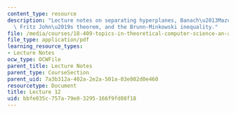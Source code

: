 ```yaml
---
content_type: resource
description: "Lecture notes on separating hyperplanes, Banach\u2013Mazur distance,\
  \ Fritz John\u2019s theorem, and the Brunn-Minkowski inequality."
file: /media/courses/18-409-topics-in-theoretical-computer-science-an-algorithmists-toolkit-fall-2009/bbfe035c757a79e03295166f9fd08f18_MIT18_409F09_scribe12.pdf
file_type: application/pdf
learning_resource_types:
- Lecture Notes
ocw_type: OCWFile
parent_title: Lecture Notes
parent_type: CourseSection
parent_uid: 7a3b312a-402a-2e2a-501a-03e802d0e460
resourcetype: Document
title: Lecture 12
uid: bbfe035c-757a-79e0-3295-166f9fd08f18
---
```

